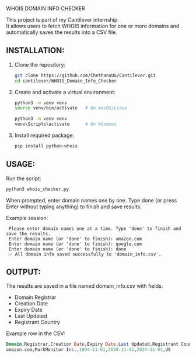 WHOIS DOMAIN INFO CHECKER

This project is part of my Cantilever internship.  
It allows users to fetch WHOIS information for one or more domains and automatically saves the results into a CSV file.

## INSTALLATION:
1. Clone the repository:
   ```bash
   git clone https://github.com/ChethanaUG/Cantilever.git
   cd cantilever/WHOIS_Domain_Info_Checker
   ```
   
2. Create and activate a virtual environment:
   ```bash
   python3 -m venv venv
   source venv/bin/activate   # On macOS/Linux
   ```
   ```bash
   python3 -m venv venv
   venv\Scripts\activate      # On Windows
   ```

3. Install required package:
   ```bash
   pip install python-whois
   ```

## USAGE:
 Run the script:
 ```bash
 python3 whois_checker.py
 ```
 When prompted, enter domain names one by one.
 Type done (or press Enter without typing anything) to finish and save results.

Example session:
```
 Please enter domain names one at a time. Type 'done' to finish and save the results.
 Enter domain name (or 'done' to finish): amazon.com
 Enter domain name (or 'done' to finish): google.com
 Enter domain name (or 'done' to finish): done
 ✅ All domain info saved successfully to 'domain_info.csv'.
```

## OUTPUT:
 The results are saved in a file named domain_info.csv with fields:
 - Domain Registrar
 - Creation Date
 - Expiry Date
 - Last Updated
 - Registrant Country

Example row in the CSV:
 ```sql
 Domain,Registrar,Creation Date,Expiry Date,Last Updated,Registrant Country
 amazon.com,MarkMonitor Inc.,1994-11-01,2030-11-01,2024-11-01,US
 ```

